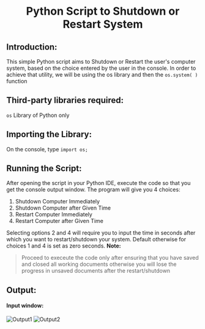 # <p align="center">  Python Script to Shutdown or Restart System</p>
## Introduction: 
This simple Python script aims to Shutdown or Restart the user's computer system, based on the choice entered by the user in the console. In order to achieve that utility, we will be using the os library and then the `os.system( )` function
## Third-party libraries required:
`os` Library of Python only
## Importing the Library:
On the console, type `import os;`
## Running the Script:
After opening the script in your Python IDE, execute the code so that you get the console output window. The program will give you 4 choices:
1. Shutdown Computer Immediately
2. Shutdown Computer after Given Time
3. Restart Computer Immediately
4. Restart Computer after Given Time

Selecting options 2 and 4 will require you to input the time in seconds after which you want to restart/shutdown your system. Default otherwise for choices 1 and 4 is set as zero seconds.
**Note:**
> Proceed to execeute the code only after ensuring that you have saved and closed all working documents
> otherwise you will lose the progress in unsaved documents after the restart/shutdown 

## Output:
#### Input window:
![Output1](https://i.pinimg.com/originals/1c/d8/ff/1cd8ff5b041f3879e45c6d57b470df7d.png)
![Output2](https://i.pinimg.com/originals/89/5e/2b/895e2bc74bb59a75de891414aa122527.png)